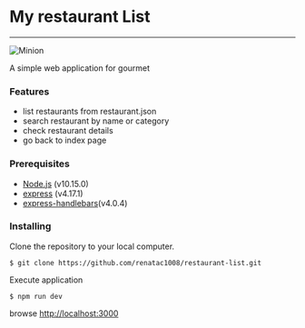# My restaurant List
---

![Minion](https://i.imgur.com/CcwtZsf.png)

A simple web application for gourmet

### Features
+ list restaurants from restaurant.json
+ search restaurant by name or category
+ check restaurant details
+ go back to index page 

### Prerequisites
+ [Node.js](https://nodejs.org/) (v10.15.0)
+ [express](https://www.npmjs.com/package/express) (v4.17.1)
+ [express-handlebars](https://www.npmjs.com/package/express-handlebars)(v4.0.4)

### Installing

Clone the repository to your local computer.
```
$ git clone https://github.com/renatac1008/restaurant-list.git
```
Execute application
```
$ npm run dev
```
browse [http://localhost:3000](http://localhost:3000) 